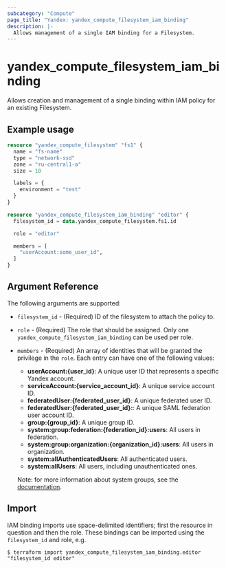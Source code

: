 ```yaml
---
subcategory: "Compute"
page_title: "Yandex: yandex_compute_filesystem_iam_binding"
description: |-
  Allows management of a single IAM binding for a Filesystem.
---
```



# yandex_compute_filesystem_iam_binding




Allows creation and management of a single binding within IAM policy for an existing Filesystem.

## Example usage

```terraform
resource "yandex_compute_filesystem" "fs1" {
  name = "fs-name"
  type = "network-ssd"
  zone = "ru-central1-a"
  size = 10

  labels = {
    environment = "test"
  }
}

resource "yandex_compute_filesystem_iam_binding" "editor" {
  filesystem_id = data.yandex_compute_filesystem.fs1.id

  role = "editor"

  members = [
    "userAccount:some_user_id",
  ]
}
```

## Argument Reference

The following arguments are supported:

* `filesystem_id` - (Required) ID of the filesystem to attach the policy to.

* `role` - (Required) The role that should be assigned. Only one `yandex_compute_filesystem_iam_binding` can be used per role.

* `members` - (Required) An array of identities that will be granted the privilege in the `role`. Each entry can have one of the following values:
  * **userAccount:{user_id}**: A unique user ID that represents a specific Yandex account.
  * **serviceAccount:{service_account_id}**: A unique service account ID.
  * **federatedUser:{federated_user_id}**: A unique federated user ID.
  * **federatedUser:{federated_user_id}:**: A unique SAML federation user account ID.
  * **group:{group_id}**: A unique group ID.
  * **system:group:federation:{federation_id}:users**: All users in federation.
  * **system:group:organization:{organization_id}:users**: All users in organization.
  * **system:allAuthenticatedUsers**: All authenticated users.
  * **system:allUsers**: All users, including unauthenticated ones.

  Note: for more information about system groups, see the [documentation](https://cloud.yandex.com/docs/iam/concepts/access-control/system-group).

## Import

IAM binding imports use space-delimited identifiers; first the resource in question and then the role. These bindings can be imported using the `filesystem_id` and role, e.g.

```
$ terraform import yandex_compute_filesystem_iam_binding.editor "filesystem_id editor"
```
